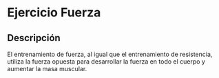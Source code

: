 # Ejercicio Fuerza

## Descripción
El entrenamiento de fuerza, al igual que el entrenamiento de resistencia, utiliza la fuerza opuesta para desarrollar la fuerza en todo el cuerpo y aumentar la masa muscular.